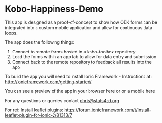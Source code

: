 # Kobo-Happiness-Demo
This app is designed as a proof-of-concept to show how ODK forms can be integrated into a custom mobile application and allow for continuous data loops.

The app does the following things:
1. Connect to remote forms hosted in a kobo-toolbox repository
2. Load the forms within an app tab to allow for data entry and submission
3. Connect back to the remote repository to feedback all results into the app

To build the app you will need to install Ionic Framework - Instructions at: http://ionicframework.com/getting-started/

You can see a preview of the app in your browser here or on a mobile here

For any questions or queries contact chris@stats4sd.org


For ref:
Install leaflet plugins: https://forum.ionicframework.com/t/install-leaflet-plugin-for-ionic-2/81313/7
